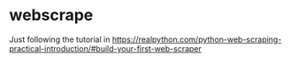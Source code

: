 # webscrape

Just following the tutorial in https://realpython.com/python-web-scraping-practical-introduction/#build-your-first-web-scraper
